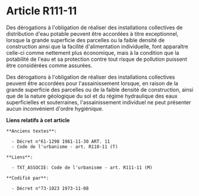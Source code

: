 # Article R111-11

Des dérogations à l'obligation de réaliser des installations collectives de distribution d'eau potable peuvent être accordées
à titre exceptionnel, lorsque la grande superficie des parcelles ou la faible densité de construction ainsi que la facilité
d'alimentation individuelle, font apparaître celle-ci comme nettement plus économique, mais à la condition que la potabilité
de l'eau et sa protection contre tout risque de pollution puissent être considérées comme assurées.

Des dérogations à l'obligation de réaliser des installations collectives peuvent être accordées pour l'assainissement
lorsque, en raison de la grande superficie des parcelles ou de la faible densité de construction, ainsi que de la nature
géologique du sol et du régime hydraulique des eaux superficielles et souterraines, l'assainissement individuel ne peut
présenter aucun inconvénient d'ordre hygiénique.

**Liens relatifs à cet article**

	**Anciens textes**:

	  - Décret n°61-1298 1961-11-30 ART. 11
	  - Code de l'urbanisme - art. R110-11 (T)

	**Liens**:

	  - TXT_ASSOCIE: Code de l'urbanisme - art. R111-11 (M)

	**Codifié par**:

	  - Décret n°73-1023 1973-11-08
